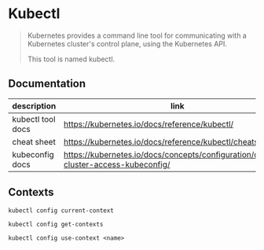 # Kubectl

> Kubernetes provides a command line tool for communicating with a Kubernetes cluster's control plane, using the
> Kubernetes API.
>
> This tool is named kubectl.

## Documentation

| description       | link                                                                                  |
|-------------------|---------------------------------------------------------------------------------------|
| kubectl tool docs | https://kubernetes.io/docs/reference/kubectl/                                         |
| cheat sheet       | https://kubernetes.io/docs/reference/kubectl/cheatsheet/                              |
| kubeconfig docs   | https://kubernetes.io/docs/concepts/configuration/organize-cluster-access-kubeconfig/ |

## Contexts

`kubectl config current-context`

`kubectl config get-contexts`

`kubectl config use-context <name>`
